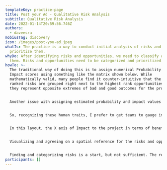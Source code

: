 ```yaml
---
templateKey: practice-page
title: Post your Ad - Qualitative Risk Analysis
subtitle: Qualitative Risk Analysis
date: 2022-01-14T20:59:56.746Z
authors:
  - daveesra
mobiusTag: discovery
icon: /images/post-you-ad.jpeg
whatIs: The practice is a way to conduct initial analysis of risks and rank or
  prioritize them.
whyDo: After identifying risks and opportunities, we need to classify and rank
  them. Risks and opportunities need to be categorized and prioritized.
howTo: >-
  The traditional way of doing this is to assign numerical Probability and
  Impact scores using something like the matrix shown below. While
  mathematically valid, many people find it counter-intuitive that the highest
  ranked risks are grouped right next to the highest rank opportunities because
  they represent opposite extremes of bad and good outcomes for the project.


  Another issue with assigning estimated probability and impact values is that people are much better at relative estimation than absolute estimation. We get hung up on whether something has a 0.7 or 0.9 chance of happening, but could tell you that it is more likely that the lack of C+ experience will bite us before a lack of MSBuild experience will. This is one reason why many agile teams use effort estimation based on points rather than ideal days, and we give directions in reference to landmarks rather than pure distances. People are better at relative estimation than absolute estimation.


  So, recognizing these human traits, I prefer to get teams to gauge impacts and probabilities in a more intuitive and relative way. For this we use “Investors and Help Wanted” board concepts. Risks are things we need help with, opportunities and things we are seeking investors and supporters for. Using scales of impact to the project in terms of Impact (costs for risks) and (benefits for opportunities) on the X axis and Probability of occurrence on the Y axis the risks and opportunities can be visualized by the team.


  In this layout, the X axis of Impact to the project in terms of benefits and costs, creates a spread where the greatest opportunities are furthest removed from the greatest risks. We do not worry too much about numeric analysis of probabilities, but instead use relative ranking to determine the vertical positions. The benefits at this stage really come from the conversations among team members about analyzing the risks and opportunities and gaining consensus as to where they belong relative to each other on the charts.


  Visualizing and agreeing on a spatial reference for the risks and opportunities also engage the right hemisphere of the brain and makes us less likely to forget them. (Assigning things we want to remember to a location is a memory aid that many memory-improvement techniques use. Probably relating back to our hunter–gatherer days when our survival relied upon remembering where to find food and water, we have better recall of things assigned a physical location.) This is useful for us as the project progresses, because if we better remember the risks and opportunities at play, we are more likely to tailor our behavior and everyday decisions toward them appropriately.


  Finding and categorizing risks is a start, but not sufficient. The real value comes from converting them into actionable stories for the prioritized backlog. Then tracking and adapting based on review and reflection of the systems effectiveness.
participants: []
---
```

